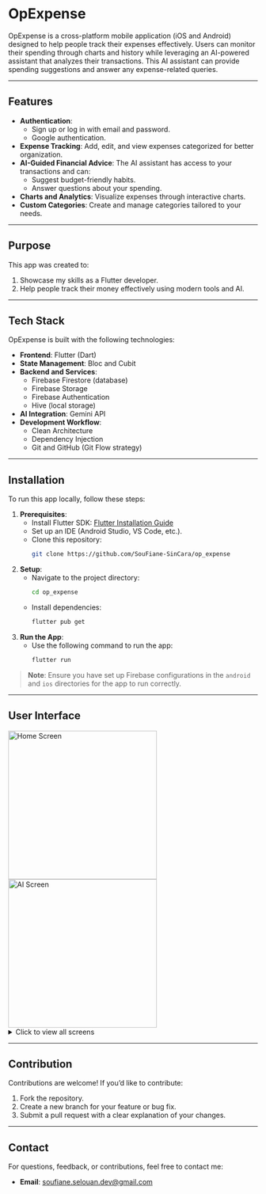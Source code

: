 # OpExpense

OpExpense is a cross-platform mobile application (iOS and Android) designed to help people track their expenses effectively. Users can monitor their spending through charts and history while leveraging an AI-powered assistant that analyzes their transactions. This AI assistant can provide spending suggestions and answer any expense-related queries.

---

## Features
- **Authentication**:
  - Sign up or log in with email and password.
  - Google authentication.
- **Expense Tracking**: Add, edit, and view expenses categorized for better organization.
- **AI-Guided Financial Advice**: The AI assistant has access to your transactions and can:
  - Suggest budget-friendly habits.
  - Answer questions about your spending.
- **Charts and Analytics**: Visualize expenses through interactive charts.
- **Custom Categories**: Create and manage categories tailored to your needs.

---

## Purpose
This app was created to:
1. Showcase my skills as a Flutter developer.
2. Help people track their money effectively using modern tools and AI.

---

## Tech Stack
OpExpense is built with the following technologies:
- **Frontend**: Flutter (Dart)
- **State Management**: Bloc and Cubit
- **Backend and Services**:
  - Firebase Firestore (database)
  - Firebase Storage
  - Firebase Authentication
  - Hive (local storage)
- **AI Integration**: Gemini API
- **Development Workflow**:
  - Clean Architecture
  - Dependency Injection
  - Git and GitHub (Git Flow strategy)

---

## Installation
To run this app locally, follow these steps:

1. **Prerequisites**:
   - Install Flutter SDK: [Flutter Installation Guide](https://flutter.dev/docs/get-started/install)
   - Set up an IDE (Android Studio, VS Code, etc.).
   - Clone this repository:
     ```bash
     git clone https://github.com/SouFiane-SinCara/op_expense
     ```
2. **Setup**:
   - Navigate to the project directory:
     ```bash
     cd op_expense
     ```
   - Install dependencies:
     ```bash
     flutter pub get
     ```
3. **Run the App**:
   - Use the following command to run the app:
     ```bash
     flutter run
     ```

> **Note**: Ensure you have set up Firebase configurations in the `android` and `ios` directories for the app to run correctly.

---

## User Interface

<img src="https://github.com/user-attachments/assets/520038fd-d53b-4183-9f92-f82b10375e28" alt="Home Screen" width="300">
<img src="https://github.com/user-attachments/assets/65031bd3-9d3a-4091-9d76-3586526cc11f" alt="AI Screen" width="300">
<details>
  <summary>Click to view all screens</summary>
  <img src="https://github.com/user-attachments/assets/f3a2a622-f8bb-490e-9225-0ca3e12bf697" alt="Screenshot 1" width="200">
  <img src="https://github.com/user-attachments/assets/8cd5b477-1bc1-4497-a367-028e29f64eba" alt="Screenshot 2" width="200">
  <img src="https://github.com/user-attachments/assets/d8778885-394f-486f-95c6-a1d9571e358d" alt="Screenshot 3" width="200">
  <img src="https://github.com/user-attachments/assets/2c5eb43e-28b5-4a3e-b622-6b3b5aead7cb" alt="Screenshot 4" width="200">
  <img src="https://github.com/user-attachments/assets/bc35fe00-fa45-4147-ad24-40dea79c7423" alt="Screenshot 5" width="200">
  <img src="https://github.com/user-attachments/assets/dafe846b-423a-4f62-912b-3099911da937" alt="Screenshot 6" width="200">
  <img src="https://github.com/user-attachments/assets/b3c7099f-5ac3-4aaf-89d4-6beeb6f845f6" alt="Screenshot 7" width="200">
  <img src="https://github.com/user-attachments/assets/223e5c5e-88b1-439b-8f64-af50948de14b" alt="Screenshot 8" width="200">
  <img src="https://github.com/user-attachments/assets/801f3f22-e308-4a15-9f65-c0483590c2c2" alt="Screenshot 9" width="200">
  <img src="https://github.com/user-attachments/assets/d4f54c14-eff5-4a53-8e7c-98638a8b1715" alt="Screenshot 10" width="200">
  <img src="https://github.com/user-attachments/assets/ae5daadf-afc2-437b-ba14-fe6d75b72183" alt="Screenshot 11" width="200">
  <img src="https://github.com/user-attachments/assets/6056bec6-8f5d-4c55-96eb-34612853d2e5" alt="Screenshot 12" width="200">
  <img src="https://github.com/user-attachments/assets/a48b2d68-3c1b-4700-9053-c647d76eb87f" alt="Screenshot 13" width="200">
  <img src="https://github.com/user-attachments/assets/3c8a2b56-d4c1-47ea-91de-3bb1af386a31" alt="Screenshot 14" width="200">
  <img src="https://github.com/user-attachments/assets/40c108db-6614-4935-b79b-83b7b2bf5afd" alt="Screenshot 15" width="200">
  <img src="https://github.com/user-attachments/assets/f84bbe7a-c05b-4e3e-a5ff-dd590908b915" alt="Screenshot 16" width="200">
  <img src="https://github.com/user-attachments/assets/40b73f59-aca1-4378-a001-c59d27264506" alt="Screenshot 17" width="200">
  <img src="https://github.com/user-attachments/assets/b2beff06-faba-439e-bf13-4f34c1bef45d" alt="Screenshot 18" width="200">
  <img src="https://github.com/user-attachments/assets/6892abe6-eef9-4097-949c-51282417c444" alt="Screenshot 19" width="200">
  <img src="https://github.com/user-attachments/assets/1b631c0a-3087-48f8-b6eb-a21556f756ca" alt="Screenshot 20" width="200">
  <img src="https://github.com/user-attachments/assets/755b3dac-8808-4248-bc1c-6d6b2193bf86" alt="Screenshot 21" width="200">
  <img src="https://github.com/user-attachments/assets/db31b4bf-46f7-4c1b-9225-45b1fd333b96" alt="Screenshot 22" width="200">
  <img src="https://github.com/user-attachments/assets/52a31dc6-e45c-4bf3-9fb5-ac71bc933e78" alt="Screenshot 23" width="200">
  <img src="https://github.com/user-attachments/assets/373bdb92-9524-47ca-94ce-b29f096da813" alt="Screenshot 24" width="200">
  <img src="https://github.com/user-attachments/assets/68f85e53-b126-42e8-a8fb-87ef7881905b" alt="Screenshot 25" width="200">
  <img src="https://github.com/user-attachments/assets/fe631461-78c0-479f-b7ed-e970ffe69c60" alt="Screenshot 26" width="200">
  <img src="https://github.com/user-attachments/assets/e48b152d-69d2-4e65-8288-050f7043bb4d" alt="Screenshot 27" width="200">
  <img src="https://github.com/user-attachments/assets/9d64be59-63d2-4ce9-96cd-e92acdb16107" alt="Screenshot 28" width="200">
</details>


---

## Contribution
Contributions are welcome! If you’d like to contribute:
1. Fork the repository.
2. Create a new branch for your feature or bug fix.
3. Submit a pull request with a clear explanation of your changes.

---

## Contact
For questions, feedback, or contributions, feel free to contact me:
- **Email**: [soufiane.selouan.dev@gmail.com](mailto:soufiane.selouan.dev@gmail.com)

